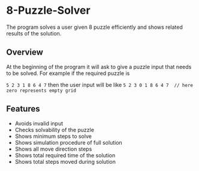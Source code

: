 # 8-Puzzle-Solver
The program solves a user given 8 puzzle efficiently and shows related results of the solution.

## Overview
At the beginning of the program it will ask to give a puzzle input that needs to be solved. For example if the required puzzle is 

``
5 2 3
  1 8
6 4 7
``
then the user input will be like 
``
5 2 3 0 1 8 6 4 7  // here zero represents empty grid
``
## Features

* Avoids invalid input
* Checks solvability of the puzzle
* Shows minimum steps to solve
* Shows simulation procedure of full solution
* Shows all move direction steps  
* Shows total required time of the solution
* Shows total steps moved during solution
